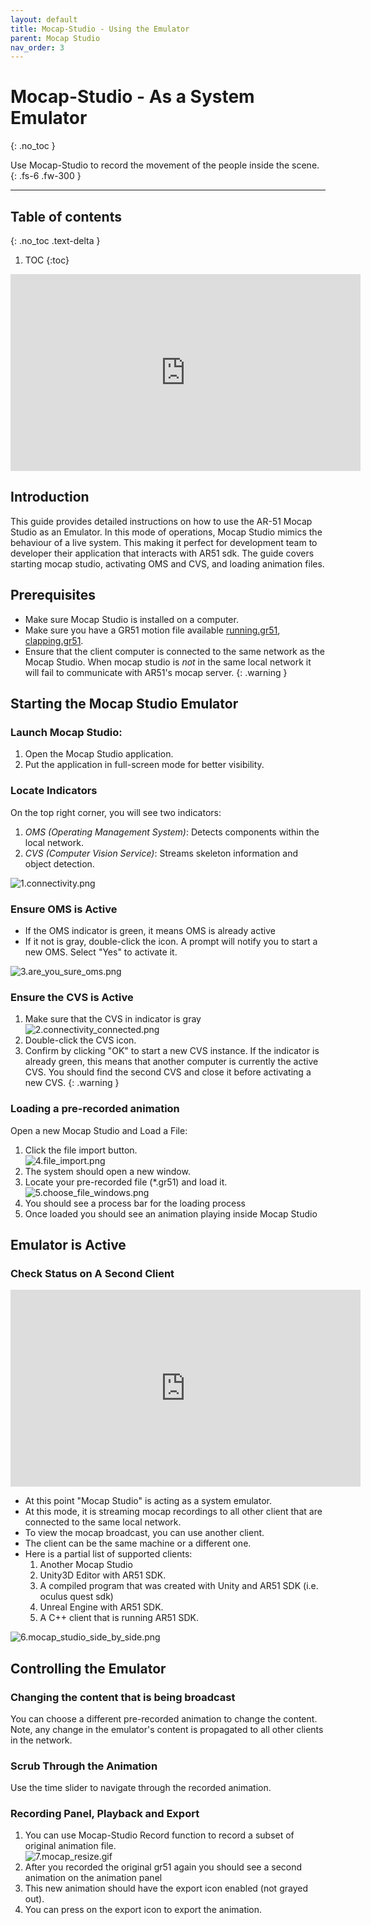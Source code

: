```yaml
---
layout: default
title: Mocap-Studio - Using the Emulator
parent: Mocap Studio
nav_order: 3
---
```


# Mocap-Studio - As a System Emulator
{: .no_toc }

Use Mocap-Studio to record the movement of the people inside the scene.
{: .fs-6 .fw-300 }



---
## Table of contents
{: .no_toc .text-delta }

1. TOC
{:toc}


<iframe width="560" height="315" src="https://www.youtube.com/embed/HKpiEfGotZ8?si=tR-lHhPAk3t_ZBug" frameborder="0" allowfullscreen></iframe>

## Introduction
This guide provides detailed instructions on how to use the AR-51 Mocap Studio as an Emulator.
In this mode of operations, Mocap Studio mimics the behaviour of a live system.
This making it perfect for development team to developer their application that interacts with AR51 sdk.
The guide covers starting mocap studio, activating OMS and CVS, and loading animation files.

## Prerequisites
* Make sure Mocap Studio is installed on a computer.
* Make sure you have a GR51 motion file available [running.gr51](/assets/gr51/running_take001_2023-10-19_17-16-32_2023-10-19_17-16-47.gr51), [clapping.gr51](/assets/gr51/Bclapping003_2023-10-19_13-56-23_2023-10-19_13-56-32.gr51).
* Ensure that the client computer is connected to the same network as the Mocap Studio.
When mocap studio is *not* in the same local network it will fail to communicate with AR51's mocap server.
{: .warning }


## Starting the Mocap Studio Emulator
### Launch Mocap Studio:
1. Open the Mocap Studio application.
2. Put the application in full-screen mode for better visibility.

### Locate Indicators
On the top right corner, you will see two indicators: 
1. *OMS (Operating Management System)*: Detects components within the local network.
2. *CVS (Computer Vision Service)*: Streams skeleton information and object detection.

![1.connectivity.png](/assets/images/mocap_studio_emulator/1.no_connectivity.png)

### Ensure OMS is Active
* If the OMS indicator is green, it means OMS is already active
* If it not is gray, double-click the icon. A prompt will notify you to start a new OMS. Select "Yes" to activate it.

![3.are_you_sure_oms.png](/assets/images/mocap_studio_emulator/3.are_you_sure_oms.png)

### Ensure the CVS is Active
1. Make sure that the CVS in indicator is gray <br>
![2.connectivity_connected.png](/assets/images/mocap_studio_emulator/2.connectivity_connected.png)
2. Double-click the CVS icon.
3. Confirm by clicking "OK" to start a new CVS instance.
If the indicator is already green, this means that another computer is currently the active CVS. You should find the second CVS and close it before activating a new CVS.
{: .warning }

### Loading a pre-recorded animation 
Open a new Mocap Studio and Load a File:
1. Click the file import button.  <br>
![4.file_import.png](/assets/images/mocap_studio_emulator/4.file_import.png)
2. The system should open a new window.
3. Locate your pre-recorded file (*.gr51) and load it.  <br>
![5.choose_file_windows.png](/assets/images/mocap_studio_emulator/5.choose_file_windows.png)
4. You should see a process bar for the loading process
5. Once loaded you should see an animation playing inside Mocap Studio

## Emulator is Active
### Check Status on A Second Client 
<iframe width="560" height="315" src="https://www.youtube.com/embed/EDgn7kPi5Rw?si=n-yRnJSeP_Jw6086" frameborder="0" allowfullscreen></iframe>

* At this point "Mocap Studio" is acting as a system emulator. 
* At this mode, it is streaming mocap recordings to all other client that are connected to the same local network.
* To view the mocap broadcast, you can use another client.
* The client can be the same machine or a different one.
* Here is a partial list of supported clients:
  1. Another Mocap Studio
  2. Unity3D Editor with AR51 SDK. 
  3. A compiled program that was created with Unity and AR51 SDK (i.e. oculus quest sdk)
  4. Unreal Engine with AR51 SDK.
  5. A C++ client that is running AR51 SDK.

![6.mocap_studio_side_by_side.png](/assets/images/mocap_studio_emulator/6.mocap_studio_side_by_side.png)

## Controlling the Emulator
### Changing the content that is being broadcast
You can choose a different pre-recorded animation to change the content.
Note, any change in the emulator's content is propagated to all other clients in the network.

### Scrub Through the Animation
Use the time slider to navigate through the recorded animation.

### Recording Panel, Playback and Export
1. You can use Mocap-Studio Record function to record a subset of original animation file.  <br>
![7.mocap_resize.gif](/assets/images/mocap_studio_emulator/7.mocap_resize.gif)
2. After you recorded the original gr51 again you should see a second animation on the animation panel
3. This new animation should have the export icon enabled (not grayed out).
4. You can press on the export icon to export the animation.
